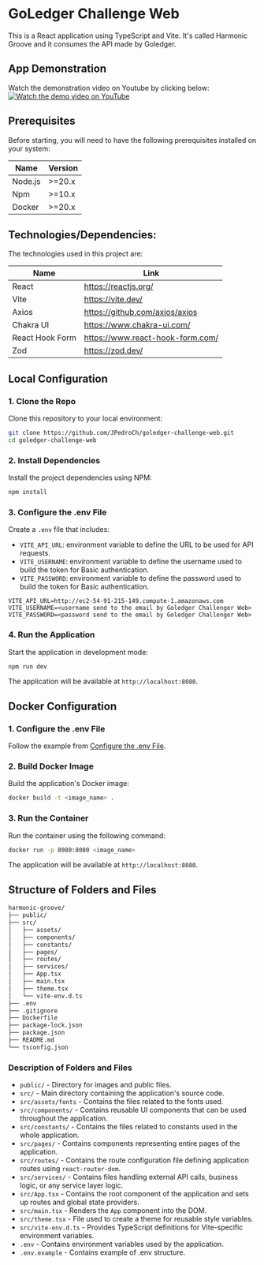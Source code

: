 # GoLedger Challenge Web

This is a React application using TypeScript and Vite. It's called Harmonic Groove and it consumes the API made by Goledger.

## App Demonstration

Watch the demonstration video on Youtube by clicking below:
[![Watch the demo video on YouTube](https://img.youtube.com/vi/Sj5N9EvUb14/0.jpg)](https://www.youtube.com/watch?v=Sj5N9EvUb14)

## Prerequisites

Before starting, you will need to have the following prerequisites installed on your system:

| Name    | Version |
| ------- | ------- |
| Node.js | >=20.x  |
| Npm     | >=10.x  |
| Docker  | >=20.x  |

## Technologies/Dependencies:

The technologies used in this project are:

| Name            | Link                             |
| --------------- | -------------------------------- |
| React           | https://reactjs.org/             |
| Vite            | https://vite.dev/                |
| Axios           | https://github.com/axios/axios   |
| Chakra UI       | https://www.chakra-ui.com/       |
| React Hook Form | https://www.react-hook-form.com/ |
| Zod             | https://zod.dev/                 |

## Local Configuration

### 1. Clone the Repo

Clone this repository to your local environment:

```bash
git clone https://github.com/JPedroCh/goledger-challenge-web.git
cd goledger-challenge-web
```

### 2. Install Dependencies

Install the project dependencies using NPM:

```bash
npm install
```

### 3. Configure the .env File

Create a `.env` file that includes:

- `VITE_API_URL`: environment variable to define the URL to be used for API requests.
- `VITE_USERNAME`: environment variable to define the username used to build the token for Basic authentication.
- `VITE_PASSWORD`: environment variable to define the password used to build the token for Basic authentication.

```env
VITE_API_URL=http://ec2-54-91-215-149.compute-1.amazonaws.com
VITE_USERNAME=<username send to the email by Goledger Challenger Web>
VITE_PASSWORD=<password send to the email by Goledger Challenger Web>
```

### 4. Run the Application

Start the application in development mode:

```bash
npm run dev
```

The application will be available at `http://localhost:8080`.

## Docker Configuration

### 1. Configure the .env File

Follow the example from [Configure the .env File](#3-configure-the-env-file).

### 2. Build Docker Image

Build the application's Docker image:

```bash
docker build -t <image_name> .
```

### 3. Run the Container

Run the container using the following command:

```bash
docker run -p 8080:8080 <image_name>
```

The application will be available at `http://localhost:8080`.

## Structure of Folders and Files

```bash
harmonic-groove/
├── public/
├── src/
│   ├── assets/
│   ├── components/
│   ├── constants/
│   ├── pages/
│   ├── routes/
│   ├── services/
│   ├── App.tsx
│   ├── main.tsx
│   ├── theme.tsx
│   └── vite-env.d.ts
├── .env
├── .gitignore
├── Dockerfile
├── package-lock.json
├── package.json
├── README.md
└── tsconfig.json
```

### Description of Folders and Files

- `public/` - Directory for images and public files.
- `src/` - Main directory containing the application's source code.
- `src/assets/fonts` - Contains the files related to the fonts used.
- `src/components/` - Contains reusable UI components that can be used throughout the application.
- `src/constants/` - Contains the files related to constants used in the whole application.
- `src/pages/` - Contains components representing entire pages of the application.
- `src/routes/` - Contains the route configuration file defining application routes using `react-router-dom`.
- `src/services/` - Contains files handling external API calls, business logic, or any service layer logic.
- `src/App.tsx` - Contains the root component of the application and sets up routes and global state providers.
- `src/main.tsx` - Renders the `App` component into the DOM.
- `src/theme.tsx` - File used to create a theme for reusable style variables.
- `src/vite-env.d.ts` - Provides TypeScript definitions for Vite-specific environment variables.
- `.env` - Contains environment variables used by the application.
- `.env.example` - Contains example of .env structure.
